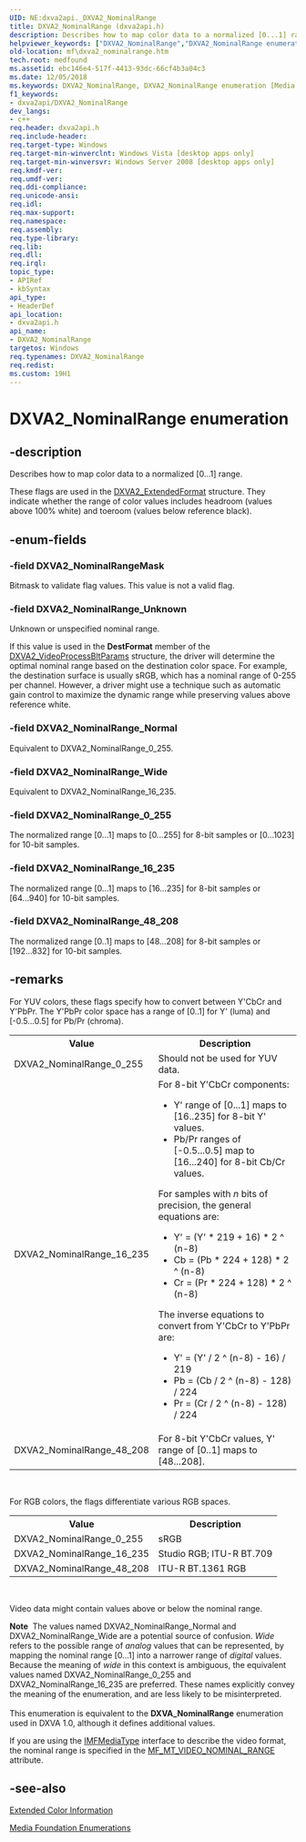 ```yaml
---
UID: NE:dxva2api._DXVA2_NominalRange
title: DXVA2_NominalRange (dxva2api.h)
description: Describes how to map color data to a normalized [0...1] range.
helpviewer_keywords: ["DXVA2_NominalRange","DXVA2_NominalRange enumeration [Media Foundation]","DXVA2_NominalRangeMask","DXVA2_NominalRange_0_255","DXVA2_NominalRange_16_235","DXVA2_NominalRange_48_208","DXVA2_NominalRange_Normal","DXVA2_NominalRange_Unknown","DXVA2_NominalRange_Wide","dxva2api/DXVA2_NominalRange","dxva2api/DXVA2_NominalRangeMask","dxva2api/DXVA2_NominalRange_0_255","dxva2api/DXVA2_NominalRange_16_235","dxva2api/DXVA2_NominalRange_48_208","dxva2api/DXVA2_NominalRange_Normal","dxva2api/DXVA2_NominalRange_Unknown","dxva2api/DXVA2_NominalRange_Wide","ebc146e4-517f-4413-93dc-66cf4b3a04c3","mf.dxva2_nominalrange"]
old-location: mf\dxva2_nominalrange.htm
tech.root: medfound
ms.assetid: ebc146e4-517f-4413-93dc-66cf4b3a04c3
ms.date: 12/05/2018
ms.keywords: DXVA2_NominalRange, DXVA2_NominalRange enumeration [Media Foundation], DXVA2_NominalRangeMask, DXVA2_NominalRange_0_255, DXVA2_NominalRange_16_235, DXVA2_NominalRange_48_208, DXVA2_NominalRange_Normal, DXVA2_NominalRange_Unknown, DXVA2_NominalRange_Wide, dxva2api/DXVA2_NominalRange, dxva2api/DXVA2_NominalRangeMask, dxva2api/DXVA2_NominalRange_0_255, dxva2api/DXVA2_NominalRange_16_235, dxva2api/DXVA2_NominalRange_48_208, dxva2api/DXVA2_NominalRange_Normal, dxva2api/DXVA2_NominalRange_Unknown, dxva2api/DXVA2_NominalRange_Wide, ebc146e4-517f-4413-93dc-66cf4b3a04c3, mf.dxva2_nominalrange
f1_keywords:
- dxva2api/DXVA2_NominalRange
dev_langs:
- c++
req.header: dxva2api.h
req.include-header: 
req.target-type: Windows
req.target-min-winverclnt: Windows Vista [desktop apps only]
req.target-min-winversvr: Windows Server 2008 [desktop apps only]
req.kmdf-ver: 
req.umdf-ver: 
req.ddi-compliance: 
req.unicode-ansi: 
req.idl: 
req.max-support: 
req.namespace: 
req.assembly: 
req.type-library: 
req.lib: 
req.dll: 
req.irql: 
topic_type:
- APIRef
- kbSyntax
api_type:
- HeaderDef
api_location:
- dxva2api.h
api_name:
- DXVA2_NominalRange
targetos: Windows
req.typenames: DXVA2_NominalRange
req.redist: 
ms.custom: 19H1
---
```


# DXVA2_NominalRange enumeration


## -description


Describes how to map color data to a normalized [0...1] range. 

These flags are used in the <a href="https://docs.microsoft.com/windows/desktop/api/dxva2api/ns-dxva2api-dxva2_extendedformat">DXVA2_ExtendedFormat</a> structure. They indicate whether the range of color values includes headroom (values above 100% white) and toeroom (values below reference black).
          


## -enum-fields




### -field DXVA2_NominalRangeMask

Bitmask to validate flag values. This value is not a valid flag.


### -field DXVA2_NominalRange_Unknown

Unknown or unspecified nominal range.

If this value is used in the <b>DestFormat</b> member of the <a href="https://docs.microsoft.com/windows/desktop/api/dxva2api/ns-dxva2api-dxva2_videoprocessbltparams">DXVA2_VideoProcessBltParams</a> structure, the driver will determine the optimal nominal range based on the destination color space. For example, the destination surface is usually sRGB, which has a nominal range of 0-255 per channel. However, a driver might use a technique such as automatic gain control to maximize the dynamic range while preserving values above reference white.


### -field DXVA2_NominalRange_Normal

Equivalent to DXVA2_NominalRange_0_255.


### -field DXVA2_NominalRange_Wide

Equivalent to DXVA2_NominalRange_16_235.


### -field DXVA2_NominalRange_0_255

The normalized range [0...1] maps to [0...255] for 8-bit samples or [0...1023] for 10-bit samples.


### -field DXVA2_NominalRange_16_235

The normalized range [0...1] maps to [16...235] for 8-bit samples or [64...940] for 10-bit samples.


### -field DXVA2_NominalRange_48_208

The normalized range [0..1] maps to [48...208] for 8-bit samples or [192...832] for 10-bit samples.


## -remarks



For YUV colors, these flags specify how to convert between Y'CbCr and Y'PbPr. The Y'PbPr color space has a range of [0..1] for Y' (luma) and [-0.5...0.5] for Pb/Pr (chroma).

<table>
<tr>
<th>Value</th>
<th>Description</th>
</tr>
<tr>
<td>DXVA2_NominalRange_0_255</td>
<td>Should not be used for YUV data.</td>
</tr>
<tr>
<td>DXVA2_NominalRange_16_235</td>
<td>
For 8-bit Y'CbCr components:

<ul>
<li>
Y' range of [0...1] maps to [16..235] for 8-bit Y' values.

</li>
<li>
Pb/Pr ranges of [-0.5...0.5] map to [16...240] for 8-bit Cb/Cr values.

</li>
</ul>
For samples with <i>n</i> bits of precision, the general equations are:

<ul>
<li>
Y' = (Y' * 219 + 16) * 2 ^ (n-8)
                  

</li>
<li>
Cb = (Pb * 224 + 128) * 2 ^ (n-8)
                  

</li>
<li>
Cr = (Pr * 224 + 128) * 2 ^ (n-8)
                  

</li>
</ul>
The inverse equations to convert from Y'CbCr to Y'PbPr are:

<ul>
<li>
Y' = (Y' / 2 ^ (n-8) - 16) / 219
                  

</li>
<li>
Pb = (Cb / 2 ^ (n-8) - 128) / 224
                  

</li>
<li>
Pr = (Cr / 2 ^ (n-8) - 128) / 224
                  

</li>
</ul>
</td>
</tr>
<tr>
<td>DXVA2_NominalRange_48_208</td>
<td>For 8-bit Y'CbCr values, Y' range of [0..1] maps to [48...208].</td>
</tr>
</table>
 

For RGB colors, the flags differentiate various RGB spaces.

<table>
<tr>
<th>Value</th>
<th>Description</th>
</tr>
<tr>
<td>DXVA2_NominalRange_0_255</td>
<td>sRGB</td>
</tr>
<tr>
<td>DXVA2_NominalRange_16_235</td>
<td>Studio RGB; ITU-R BT.709</td>
</tr>
<tr>
<td>DXVA2_NominalRange_48_208</td>
<td>ITU-R BT.1361 RGB</td>
</tr>
</table>
 

Video data might contain values above or below the nominal range.

<div class="alert"><b>Note</b>  The values named  DXVA2_NominalRange_Normal and DXVA2_NominalRange_Wide are a potential source of confusion. <i>Wide</i> refers to the possible range of <i>analog</i> values that can be represented, by mapping the nominal range [0...1] into a narrower range of <i>digital</i> values. Because the meaning of <i>wide</i> in this context is ambiguous, the equivalent values named DXVA2_NominalRange_0_255 and DXVA2_NominalRange_16_235 are preferred. These names explicitly convey the meaning of the enumeration, and are less likely to be misinterpreted.</div>
<div> </div>
This enumeration is equivalent to the <b>DXVA_NominalRange</b> enumeration used in DXVA 1.0, although it defines additional values.

If you are using the <a href="https://docs.microsoft.com/windows/desktop/api/mfobjects/nn-mfobjects-imfmediatype">IMFMediaType</a> interface to describe the video format, the nominal range is specified in the <a href="https://docs.microsoft.com/windows/desktop/medfound/mf-mt-video-nominal-range-attribute">MF_MT_VIDEO_NOMINAL_RANGE</a> attribute.




## -see-also




<a href="https://docs.microsoft.com/windows/desktop/medfound/extended-color-information">Extended Color Information</a>



<a href="https://docs.microsoft.com/windows/desktop/medfound/media-foundation-enumerations">Media Foundation Enumerations</a>
 

 

